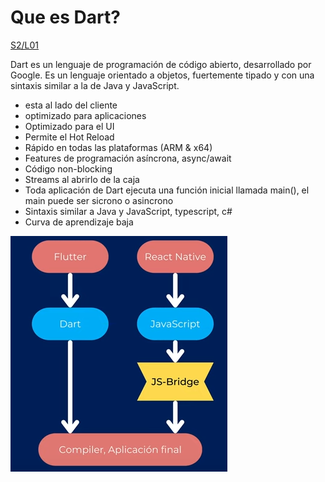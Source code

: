 Que es Dart?
============

[S2/L01](https://www.youtube.com/watch?v=Lxx0FCjSkHY&list=PLCKuOXG0bPi0sIn-nDsi7ma9OV6MEMkxj&index=7)

Dart es un lenguaje de programación de código abierto, desarrollado por Google. Es un lenguaje orientado a objetos, fuertemente tipado y con una sintaxis similar a la de Java y JavaScript.

- esta al lado del cliente
- optimizado para aplicaciones
- Optimizado para el UI
- Permite el Hot Reload
- Rápido en todas las plataformas (ARM & x64)
- Features de programación asíncrona, async/await
- Código non-blocking
- Streams al abrirlo de la caja
- Toda aplicación de Dart ejecuta una función inicial llamada main(), el main puede ser sicrono o asincrono
- Sintaxis similar a Java y JavaScript, typescript, c#
- Curva de aprendizaje baja

![alt text](image.png)